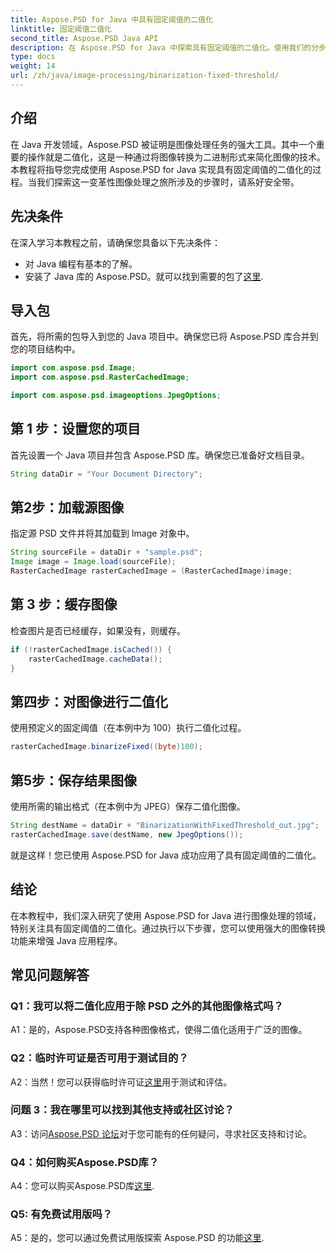 ```yaml
---
title: Aspose.PSD for Java 中具有固定阈值的二值化
linktitle: 固定阈值二值化
second_title: Aspose.PSD Java API
description: 在 Aspose.PSD for Java 中探索具有固定阈值的二值化。使用我们的分步指南无缝转换图像。
type: docs
weight: 14
url: /zh/java/image-processing/binarization-fixed-threshold/
---
```

## 介绍

在 Java 开发领域，Aspose.PSD 被证明是图像处理任务的强大工具。其中一个重要的操作就是二值化，这是一种通过将图像转换为二进制形式来简化图像的技术。本教程将指导您完成使用 Aspose.PSD for Java 实现具有固定阈值的二值化的过程。当我们探索这一变革性图像处理之旅所涉及的步骤时，请系好安全带。

## 先决条件

在深入学习本教程之前，请确保您具备以下先决条件：

- 对 Java 编程有基本的了解。
- 安装了 Java 库的 Aspose.PSD。就可以找到需要的包了[这里](https://releases.aspose.com/psd/java/).

## 导入包

首先，将所需的包导入到您的 Java 项目中。确保您已将 Aspose.PSD 库合并到您的项目结构中。

```java
import com.aspose.psd.Image;
import com.aspose.psd.RasterCachedImage;

import com.aspose.psd.imageoptions.JpegOptions;
```

## 第 1 步：设置您的项目

首先设置一个 Java 项目并包含 Aspose.PSD 库。确保您已准备好文档目录。

```java
String dataDir = "Your Document Directory";
```

## 第2步：加载源图像

指定源 PSD 文件并将其加载到 Image 对象中。

```java
String sourceFile = dataDir + "sample.psd";
Image image = Image.load(sourceFile);
RasterCachedImage rasterCachedImage = (RasterCachedImage)image;
```

## 第 3 步：缓存图像

检查图片是否已经缓存，如果没有，则缓存。

```java
if (!rasterCachedImage.isCached()) {
    rasterCachedImage.cacheData();
}
```

## 第四步：对图像进行二值化

使用预定义的固定阈值（在本例中为 100）执行二值化过程。

```java
rasterCachedImage.binarizeFixed((byte)100);
```

## 第5步：保存结果图像

使用所需的输出格式（在本例中为 JPEG）保存二值化图像。

```java
String destName = dataDir + "BinarizationWithFixedThreshold_out.jpg";
rasterCachedImage.save(destName, new JpegOptions());
```

就是这样！您已使用 Aspose.PSD for Java 成功应用了具有固定阈值的二值化。

## 结论

在本教程中，我们深入研究了使用 Aspose.PSD for Java 进行图像处理的领域，特别关注具有固定阈值的二值化。通过执行以下步骤，您可以使用强大的图像转换功能来增强 Java 应用程序。

## 常见问题解答

### Q1：我可以将二值化应用于除 PSD 之外的其他图像格式吗？

A1：是的，Aspose.PSD支持各种图像格式，使得二值化适用于广泛的图像。

### Q2：临时许可证是否可用于测试目的？

 A2：当然！您可以获得临时许可证[这里](https://purchase.aspose.com/temporary-license/)用于测试和评估。

### 问题 3：我在哪里可以找到其他支持或社区讨论？

 A3：访问[Aspose.PSD 论坛](https://forum.aspose.com/c/psd/34)对于您可能有的任何疑问，寻求社区支持和讨论。

### Q4：如何购买Aspose.PSD库？

 A4：您可以购买Aspose.PSD库[这里](https://purchase.aspose.com/buy).

### Q5: 有免费试用版吗？

 A5：是的，您可以通过免费试用版探索 Aspose.PSD 的功能[这里](https://releases.aspose.com/).